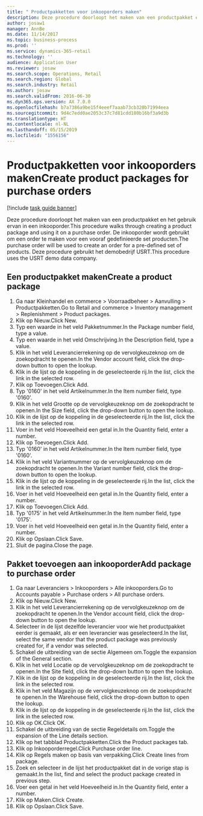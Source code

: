 ```yaml
---
title: " Productpakketten voor inkooporders maken"
description: Deze procedure doorloopt het maken van een productpakket en het gebruik ervan in een inkooporder.
author: josaw1
manager: AnnBe
ms.date: 11/14/2017
ms.topic: business-process
ms.prod: ''
ms.service: dynamics-365-retail
ms.technology: ''
audience: Application User
ms.reviewer: josaw
ms.search.scope: Operations, Retail
ms.search.region: Global
ms.search.industry: Retail
ms.author: josaw
ms.search.validFrom: 2016-06-30
ms.dyn365.ops.version: AX 7.0.0
ms.openlocfilehash: b7a7386a9be15f4eeef7aaab73cb320b71994eea
ms.sourcegitcommit: 9d4c7edd0ae2053c37c7d81cdd180b16bf3a9d3b
ms.translationtype: HT
ms.contentlocale: nl-NL
ms.lasthandoff: 05/15/2019
ms.locfileid: "1556156"
---
```

# <a name="create-product-packages-for-purchase-orders"></a><span data-ttu-id="b3546-103"> Productpakketten voor inkooporders maken</span><span class="sxs-lookup"><span data-stu-id="b3546-103">Create product packages for purchase orders</span></span>

[!include [task guide banner](../includes/task-guide-banner.md)]

<span data-ttu-id="b3546-104">Deze procedure doorloopt het maken van een productpakket en het gebruik ervan in een inkooporder.</span><span class="sxs-lookup"><span data-stu-id="b3546-104">This procedure walks through creating a product package and using it on a purchase order.</span></span> <span data-ttu-id="b3546-105">De inkooporder wordt gebruikt om een order te maken voor een vooraf gedefinieerde set producten.</span><span class="sxs-lookup"><span data-stu-id="b3546-105">The purchase order will be used to create an order for a pre-defined set of products.</span></span> <span data-ttu-id="b3546-106">Deze procedure gebruikt het demobedrijf USRT.</span><span class="sxs-lookup"><span data-stu-id="b3546-106">This procedure uses the USRT demo data company.</span></span>


## <a name="create-a-product-package"></a><span data-ttu-id="b3546-107">Een productpakket maken</span><span class="sxs-lookup"><span data-stu-id="b3546-107">Create a product package</span></span>
1. <span data-ttu-id="b3546-108">Ga naar Kleinhandel en commerce > Voorraadbeheer > Aanvulling > Productpakketten.</span><span class="sxs-lookup"><span data-stu-id="b3546-108">Go to Retail and commerce > Inventory management > Replenishment > Product packages.</span></span>
2. <span data-ttu-id="b3546-109">Klik op Nieuw.</span><span class="sxs-lookup"><span data-stu-id="b3546-109">Click New.</span></span>
3. <span data-ttu-id="b3546-110">Typ een waarde in het veld Pakketnummer.</span><span class="sxs-lookup"><span data-stu-id="b3546-110">In the Package number field, type a value.</span></span>
4. <span data-ttu-id="b3546-111">Typ een waarde in het veld Omschrijving.</span><span class="sxs-lookup"><span data-stu-id="b3546-111">In the Description field, type a value.</span></span>
5. <span data-ttu-id="b3546-112">Klik in het veld Leverancierrekening op de vervolgkeuzeknop om de zoekopdracht te openen.</span><span class="sxs-lookup"><span data-stu-id="b3546-112">In the Vendor account field, click the drop-down button to open the lookup.</span></span>
6. <span data-ttu-id="b3546-113">Klik in de lijst op de koppeling in de geselecteerde rij.</span><span class="sxs-lookup"><span data-stu-id="b3546-113">In the list, click the link in the selected row.</span></span>
7. <span data-ttu-id="b3546-114">Klik op Toevoegen.</span><span class="sxs-lookup"><span data-stu-id="b3546-114">Click Add.</span></span>
8. <span data-ttu-id="b3546-115">Typ '0160' in het veld Artikelnummer.</span><span class="sxs-lookup"><span data-stu-id="b3546-115">In the Item number field, type '0160'.</span></span>
9. <span data-ttu-id="b3546-116">Klik in het veld Grootte op de vervolgkeuzeknop om de zoekopdracht te openen.</span><span class="sxs-lookup"><span data-stu-id="b3546-116">In the Size field, click the drop-down button to open the lookup.</span></span>
10. <span data-ttu-id="b3546-117">Klik in de lijst op de koppeling in de geselecteerde rij.</span><span class="sxs-lookup"><span data-stu-id="b3546-117">In the list, click the link in the selected row.</span></span>
11. <span data-ttu-id="b3546-118">Voer in het veld Hoeveelheid een getal in.</span><span class="sxs-lookup"><span data-stu-id="b3546-118">In the Quantity field, enter a number.</span></span>
12. <span data-ttu-id="b3546-119">Klik op Toevoegen.</span><span class="sxs-lookup"><span data-stu-id="b3546-119">Click Add.</span></span>
13. <span data-ttu-id="b3546-120">Typ '0160' in het veld Artikelnummer.</span><span class="sxs-lookup"><span data-stu-id="b3546-120">In the Item number field, type '0160'.</span></span>
14. <span data-ttu-id="b3546-121">Klik in het veld Variantnummer op de vervolgkeuzeknop om de zoekopdracht te openen.</span><span class="sxs-lookup"><span data-stu-id="b3546-121">In the Variant number field, click the drop-down button to open the lookup.</span></span>
15. <span data-ttu-id="b3546-122">Klik in de lijst op de koppeling in de geselecteerde rij.</span><span class="sxs-lookup"><span data-stu-id="b3546-122">In the list, click the link in the selected row.</span></span>
16. <span data-ttu-id="b3546-123">Voer in het veld Hoeveelheid een getal in.</span><span class="sxs-lookup"><span data-stu-id="b3546-123">In the Quantity field, enter a number.</span></span>
17. <span data-ttu-id="b3546-124">Klik op Toevoegen.</span><span class="sxs-lookup"><span data-stu-id="b3546-124">Click Add.</span></span>
18. <span data-ttu-id="b3546-125">Typ '0175' in het veld Artikelnummer.</span><span class="sxs-lookup"><span data-stu-id="b3546-125">In the Item number field, type '0175'.</span></span>
19. <span data-ttu-id="b3546-126">Voer in het veld Hoeveelheid een getal in.</span><span class="sxs-lookup"><span data-stu-id="b3546-126">In the Quantity field, enter a number.</span></span>
20. <span data-ttu-id="b3546-127">Klik op Opslaan.</span><span class="sxs-lookup"><span data-stu-id="b3546-127">Click Save.</span></span>
21. <span data-ttu-id="b3546-128">Sluit de pagina.</span><span class="sxs-lookup"><span data-stu-id="b3546-128">Close the page.</span></span>

## <a name="add-package-to-purchase-order"></a><span data-ttu-id="b3546-129">Pakket toevoegen aan inkooporder</span><span class="sxs-lookup"><span data-stu-id="b3546-129">Add package to purchase order</span></span>
1. <span data-ttu-id="b3546-130">Ga naar Leveranciers > Inkooporders > Alle inkooporders.</span><span class="sxs-lookup"><span data-stu-id="b3546-130">Go to Accounts payable > Purchase orders > All purchase orders.</span></span>
2. <span data-ttu-id="b3546-131">Klik op Nieuw.</span><span class="sxs-lookup"><span data-stu-id="b3546-131">Click New.</span></span>
3. <span data-ttu-id="b3546-132">Klik in het veld Leverancierrekening op de vervolgkeuzeknop om de zoekopdracht te openen.</span><span class="sxs-lookup"><span data-stu-id="b3546-132">In the Vendor account field, click the drop-down button to open the lookup.</span></span>
4. <span data-ttu-id="b3546-133">Selecteer in de lijst dezelfde leverancier voor wie het productpakket eerder is gemaakt, als er een leverancier was geselecteerd.</span><span class="sxs-lookup"><span data-stu-id="b3546-133">In the list, select the same vendor that the product package was previously created for, if a vendor was selected.</span></span>
5. <span data-ttu-id="b3546-134">Schakel de uitbreiding van de sectie Algemeen om.</span><span class="sxs-lookup"><span data-stu-id="b3546-134">Toggle the expansion of the General section.</span></span>
6. <span data-ttu-id="b3546-135">Klik in het veld Locatie op de vervolgkeuzeknop om de zoekopdracht te openen.</span><span class="sxs-lookup"><span data-stu-id="b3546-135">In the Site field, click the drop-down button to open the lookup.</span></span>
7. <span data-ttu-id="b3546-136">Klik in de lijst op de koppeling in de geselecteerde rij.</span><span class="sxs-lookup"><span data-stu-id="b3546-136">In the list, click the link in the selected row.</span></span>
8. <span data-ttu-id="b3546-137">Klik in het veld Magazijn op de vervolgkeuzeknop om de zoekopdracht te openen.</span><span class="sxs-lookup"><span data-stu-id="b3546-137">In the Warehouse field, click the drop-down button to open the lookup.</span></span>
9. <span data-ttu-id="b3546-138">Klik in de lijst op de koppeling in de geselecteerde rij.</span><span class="sxs-lookup"><span data-stu-id="b3546-138">In the list, click the link in the selected row.</span></span>
10. <span data-ttu-id="b3546-139">Klik op OK.</span><span class="sxs-lookup"><span data-stu-id="b3546-139">Click OK.</span></span>
11. <span data-ttu-id="b3546-140">Schakel de uitbreiding van de sectie Regeldetails om.</span><span class="sxs-lookup"><span data-stu-id="b3546-140">Toggle the expansion of the Line details section.</span></span>
12. <span data-ttu-id="b3546-141">Klik op het tabblad Productpakketten.</span><span class="sxs-lookup"><span data-stu-id="b3546-141">Click the Product packages tab.</span></span>
13. <span data-ttu-id="b3546-142">Klik op Inkooporderregel.</span><span class="sxs-lookup"><span data-stu-id="b3546-142">Click Purchase order line.</span></span>
14. <span data-ttu-id="b3546-143">Klik op Regels maken op basis van verpakking.</span><span class="sxs-lookup"><span data-stu-id="b3546-143">Click Create lines from package.</span></span>
15. <span data-ttu-id="b3546-144">Zoek en selecteer in de lijst het productpakket dat in de vorige stap is gemaakt.</span><span class="sxs-lookup"><span data-stu-id="b3546-144">In the list, find and select the product package created in previous step.</span></span>
16. <span data-ttu-id="b3546-145">Voer een getal in het veld Hoeveelheid in.</span><span class="sxs-lookup"><span data-stu-id="b3546-145">In the Quantity field, enter a number.</span></span>
17. <span data-ttu-id="b3546-146">Klik op Maken.</span><span class="sxs-lookup"><span data-stu-id="b3546-146">Click Create.</span></span>
18. <span data-ttu-id="b3546-147">Klik op Opslaan.</span><span class="sxs-lookup"><span data-stu-id="b3546-147">Click Save.</span></span>

